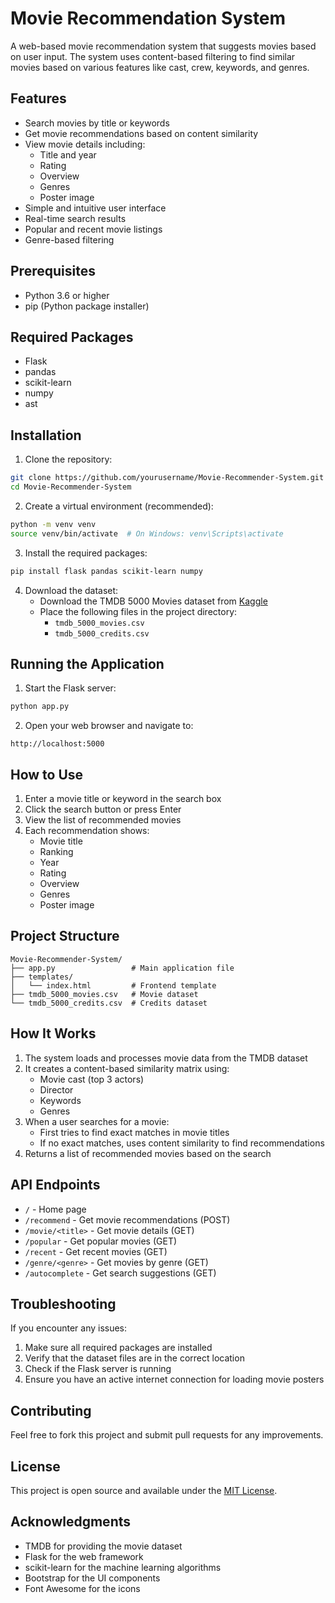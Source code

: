 # Movie Recommendation System

A web-based movie recommendation system that suggests movies based on user input. The system uses content-based filtering to find similar movies based on various features like cast, crew, keywords, and genres.

## Features

- Search movies by title or keywords
- Get movie recommendations based on content similarity
- View movie details including:
  - Title and year
  - Rating
  - Overview
  - Genres
  - Poster image
- Simple and intuitive user interface
- Real-time search results
- Popular and recent movie listings
- Genre-based filtering

## Prerequisites

- Python 3.6 or higher
- pip (Python package installer)

## Required Packages

- Flask
- pandas
- scikit-learn
- numpy
- ast

## Installation

1. Clone the repository:
```bash
git clone https://github.com/yourusername/Movie-Recommender-System.git
cd Movie-Recommender-System
```

2. Create a virtual environment (recommended):
```bash
python -m venv venv
source venv/bin/activate  # On Windows: venv\Scripts\activate
```

3. Install the required packages:
```bash
pip install flask pandas scikit-learn numpy
```

4. Download the dataset:
   - Download the TMDB 5000 Movies dataset from [Kaggle](https://www.kaggle.com/tmdb/tmdb-movie-metadata)
   - Place the following files in the project directory:
     - `tmdb_5000_movies.csv`
     - `tmdb_5000_credits.csv`

## Running the Application

1. Start the Flask server:
```bash
python app.py
```

2. Open your web browser and navigate to:
```
http://localhost:5000
```

## How to Use

1. Enter a movie title or keyword in the search box
2. Click the search button or press Enter
3. View the list of recommended movies
4. Each recommendation shows:
   - Movie title
   - Ranking
   - Year
   - Rating
   - Overview
   - Genres
   - Poster image

## Project Structure

```
Movie-Recommender-System/
├── app.py                 # Main application file
├── templates/
│   └── index.html         # Frontend template
├── tmdb_5000_movies.csv   # Movie dataset
└── tmdb_5000_credits.csv  # Credits dataset
```

## How It Works

1. The system loads and processes movie data from the TMDB dataset
2. It creates a content-based similarity matrix using:
   - Movie cast (top 3 actors)
   - Director
   - Keywords
   - Genres
3. When a user searches for a movie:
   - First tries to find exact matches in movie titles
   - If no exact matches, uses content similarity to find recommendations
4. Returns a list of recommended movies based on the search

## API Endpoints

- `/` - Home page
- `/recommend` - Get movie recommendations (POST)
- `/movie/<title>` - Get movie details (GET)
- `/popular` - Get popular movies (GET)
- `/recent` - Get recent movies (GET)
- `/genre/<genre>` - Get movies by genre (GET)
- `/autocomplete` - Get search suggestions (GET)

## Troubleshooting

If you encounter any issues:

1. Make sure all required packages are installed
2. Verify that the dataset files are in the correct location
3. Check if the Flask server is running
4. Ensure you have an active internet connection for loading movie posters

## Contributing

Feel free to fork this project and submit pull requests for any improvements.

## License

This project is open source and available under the [MIT License](LICENSE).

## Acknowledgments

- TMDB for providing the movie dataset
- Flask for the web framework
- scikit-learn for the machine learning algorithms
- Bootstrap for the UI components
- Font Awesome for the icons
